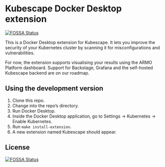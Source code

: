 # Kubescape Docker Desktop extension
[![FOSSA Status](https://app.fossa.com/api/projects/git%2Bgithub.com%2Fkubescape%2Fdocker-desktop-extension.svg?type=shield)](https://app.fossa.com/projects/git%2Bgithub.com%2Fkubescape%2Fdocker-desktop-extension?ref=badge_shield)


This is a Docker Desktop extension for Kubescape.
It lets you improve the security of your Kubernetes cluster by scanning it for misconfigurations and vulnerabilities.

For now, the extension supports visualising your results using the ARMO Platform dashboard. Support for Backstage, Grafana and the self-hosted Kubescape backend are on our roadmap.

## Using the development version

1. Clone this repo.
2. Change into the repo’s directory.
3. Run Docker Desktop.
4. Inside the Docker Desktop application, go to Settings → Kubernetes → Enable Kubernetes.
5. Run `make install-extension`.
6. A new extension named Kubescape should appear.


## License
[![FOSSA Status](https://app.fossa.com/api/projects/git%2Bgithub.com%2Fkubescape%2Fdocker-desktop-extension.svg?type=large)](https://app.fossa.com/projects/git%2Bgithub.com%2Fkubescape%2Fdocker-desktop-extension?ref=badge_large)